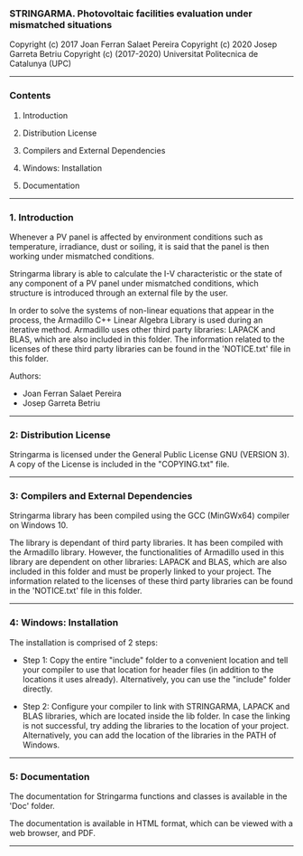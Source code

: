 ### STRINGARMA. Photovoltaic facilities evaluation under mismatched situations

 Copyright (c) 2017 Joan Ferran Salaet Pereira
 Copyright (c) 2020 Josep Garreta Betriu
 Copyright (c) (2017-2020) Universitat Politecnica de Catalunya (UPC) 

---
 
### Contents

1.  Introduction

2.  Distribution License

3.  Compilers and External Dependencies

4.  Windows: Installation

5.  Documentation

---

### 1. Introduction

Whenever a PV panel is affected by environment conditions such as temperature, 
irradiance, dust or soiling, it is said that the panel is then working under
mismatched conditions.

Stringarma library is able to calculate the I-V characteristic or the state of 
any component of a PV panel under mismatched conditions, which structure is 
introduced through an external file by the user.

In order to solve the systems of non-linear equations that appear in the process,
the Armadillo C++ Linear Algebra Library is used during an iterative method.
Armadillo uses other third party libraries: LAPACK and BLAS, which are also 
included in this folder. The information related to the licenses of these third
party libraries can be found in the 'NOTICE.txt' file in this folder.

Authors:
  * Joan Ferran Salaet Pereira
  * Josep Garreta Betriu

---

### 2: Distribution License

Stringarma is licensed under the General Public License GNU (VERSION 3).
A copy of the License is included in the "COPYING.txt" file.

---

### 3: Compilers and External Dependencies

Stringarma library has been compiled using the GCC (MinGWx64) compiler 
on Windows 10.

The library is dependant of third party libraries. It has been compiled with 
the Armadillo library. However, the functionalities of Armadillo used in this 
library are dependent on other libraries: LAPACK and BLAS, which are also 
included in this folder and must be properly linked to your project.
The information related to the licenses of these third party libraries can 
be found in the 'NOTICE.txt' file in this folder.

---

### 4: Windows: Installation

The installation is comprised of 2 steps:

* Step 1:
  Copy the entire "include" folder to a convenient location
  and tell your compiler to use that location for header files
  (in addition to the locations it uses already).
  Alternatively, you can use the "include" folder directly.

* Step 2:
  Configure your compiler to link with STRINGARMA, LAPACK and 
  BLAS libraries, which are located inside the lib folder. In case
  the linking is not successful, try adding the libraries to the 
  location of your project. Alternatively, you can add the location
  of the libraries in the PATH of Windows.

---

### 5: Documentation

The documentation for Stringarma functions and classes is available in
the 'Doc' folder.

The documentation is available in HTML format, which can be viewed with 
a web browser, and PDF.

---